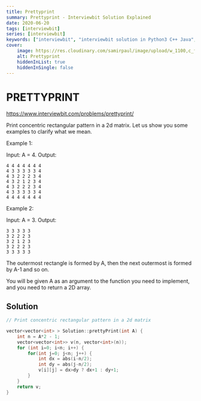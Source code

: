 ```yaml
---
title: Prettyprint
summary: Prettyprint - Interviewbit Solution Explained
date: 2020-06-20
tags: [interviewbit]
series: [interviewbit]
keywords: ["interviewbit", "interviewbit solution in Python3 C++ Java", "Prettyprint Solution Explained"]
cover:
    image: https://res.cloudinary.com/samirpaul/image/upload/w_1100,c_fit,co_rgb:FFFFFF,l_text:Arial_75_bold:Prettyprint - Solution Explained/problem-solving.webp
    alt: Prettyprint
    hiddenInList: true
    hiddenInSingle: false
---
```


# PRETTYPRINT

https://www.interviewbit.com/problems/prettyprint/

Print concentric rectangular pattern in a 2d matrix. 
Let us show you some examples to clarify what we mean.

Example 1:

Input: A = 4.
Output:
```
4 4 4 4 4 4 4 
4 3 3 3 3 3 4 
4 3 2 2 2 3 4 
4 3 2 1 2 3 4 
4 3 2 2 2 3 4 
4 3 3 3 3 3 4 
4 4 4 4 4 4 4 
```
Example 2:

Input: A = 3.
Output:
```
3 3 3 3 3 
3 2 2 2 3 
3 2 1 2 3 
3 2 2 2 3 
3 3 3 3 3 
```
The outermost rectangle is formed by A, then the next outermost is formed by A-1 and so on.

You will be given A as an argument to the function you need to implement, and you need to return a 2D array.

## Solution

```cpp
// Print concentric rectangular pattern in a 2d matrix

vector<vector<int> > Solution::prettyPrint(int A) {
    int n = A*2 - 1;
    vector<vector<int>> v(n, vector<int>(n));
    for (int i=0; i<n; i++) {
        for(int j=0; j<n; j++) {
            int dx = abs(i-n/2);
            int dy = abs(j-n/2);
            v[i][j] = dx>dy ? dx+1 : dy+1;
        }
    }
    return v;
}
```
